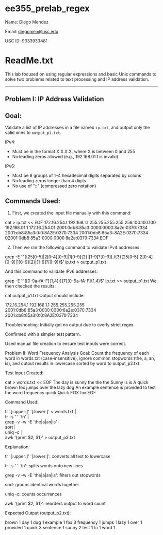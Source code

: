 # ee355_prelab_regex

Name: Diego Mendez

Email: diegomen@usc.edu

USC ID: 9333933481


ReadMe.txt
==========

This lab focused on using regular expressions and basic Unix commands to solve two problems related to text processing and IP address validation.

-------------------------------------------------------------------------------
Problem I: IP Address Validation
-------------------------------------------------------------------------------

Goal:
-----
Validate a list of IP addresses in a file named `ip.txt`, and output only the valid ones to `output_p1.txt`.

IPv4:
- Must be in the format X.X.X.X, where X is between 0 and 255
- No leading zeros allowed (e.g., 192.168.01.1 is invalid)

IPv6:
- Must be 8 groups of 1–4 hexadecimal digits separated by colons
- No leading zeros longer than 4 digits
- No use of "::" (compressed zero notation)

Commands Used:
--------------

1. First, we created the input file manually with this command:

cat > ip.txt << EOF
172.16.254.1
192.168.1.1
255.255.255.255
256.100.100.100
192.168.01.1
172.16.254.01
2001:0db8:85a3:0000:0000:8a2e:0370:7334
2001:db8:85a3:0:0:8A2E:0370:7334
2001:0db8:85a3::8A2E:0370:7334
02001:0db8:85a3:0000:0000:8a2e:0370:7334
EOF

2. Then we ran the following command to validate IPv4 addresses:

grep -E '^((25[0-5]|2[0-4][0-9]|1[0-9]{2}|[1-9]?[0-9])\.){3}(25[0-5]|2[0-4][0-9]|1[0-9]{2}|[1-9]?[0-9])$' ip.txt > output_p1.txt

And this command to validate IPv6 addresses:

grep -E '^([0-9a-fA-F]{1,4}:){7}[0-9a-fA-F]{1,4}$' ip.txt >> output_p1.txt
We then checked the results:

cat output_p1.txt
Output should include:

172.16.254.1
192.168.1.1
255.255.255.255
2001:0db8:85a3:0000:0000:8a2e:0370:7334
2001:db8:85a3:0:0:8A2E:0370:7334


Troubleshooting:
Initially got no output due to overly strict regex.

Confirmed with a simpler test pattern.

Used manual file creation to ensure test inputs were correct.

Problem II: Word Frequency Analysis
Goal:
Count the frequency of each word in words.txt (case-insensitive), ignore common stopwords (the, a, an, is), and output results in lowercase sorted by word to output_p2.txt.

Test Input Created:

cat > words.txt << EOF
The day is sunny the the the Sunny is is
A quick brown fox jumps over the lazy dog
An example sentence is provided to test the word frequency
quick Quick FOX fox
EOF

Command Used:

tr '[:upper:]' '[:lower:]' < words.txt | \
tr -s ' ' '\n' | \
grep -v -w -E 'the|a|an|is' | \
sort | \
uniq -c | \
awk '{print $2, $1}' > output_p2.txt


Explanation:

tr '[:upper:]' '[:lower:]': converts all text to lowercase

tr -s ' ' '\n': splits words onto new lines

grep -v -w -E 'the|a|an|is': filters out stopwords

sort: groups identical words together

uniq -c: counts occurrences

awk '{print $2, $1}': reorders output to word count



Expected Output (output_p2.txt):

brown 1
day 1
dog 1
example 1
fox 3
frequency 1
jumps 1
lazy 1
over 1
provided 1
quick 3
sentence 1
sunny 2
test 1
to 1
word 1
